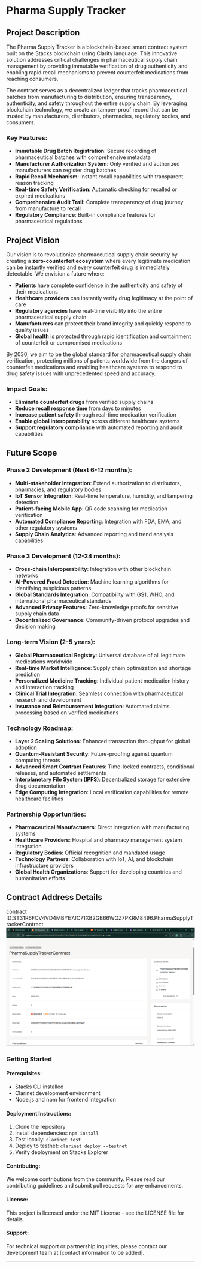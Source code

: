 # Pharma Supply Tracker

## Project Description

The Pharma Supply Tracker is a blockchain-based smart contract system built on the Stacks blockchain using Clarity language. This innovative solution addresses critical challenges in pharmaceutical supply chain management by providing immutable verification of drug authenticity and enabling rapid recall mechanisms to prevent counterfeit medications from reaching consumers.

The contract serves as a decentralized ledger that tracks pharmaceutical batches from manufacturing to distribution, ensuring transparency, authenticity, and safety throughout the entire supply chain. By leveraging blockchain technology, we create an tamper-proof record that can be trusted by manufacturers, distributors, pharmacies, regulatory bodies, and consumers.

### Key Features:
- **Immutable Drug Batch Registration**: Secure recording of pharmaceutical batches with comprehensive metadata
- **Manufacturer Authorization System**: Only verified and authorized manufacturers can register drug batches
- **Rapid Recall Mechanism**: Instant recall capabilities with transparent reason tracking
- **Real-time Safety Verification**: Automatic checking for recalled or expired medications
- **Comprehensive Audit Trail**: Complete transparency of drug journey from manufacture to recall
- **Regulatory Compliance**: Built-in compliance features for pharmaceutical regulations

## Project Vision

Our vision is to revolutionize pharmaceutical supply chain security by creating a **zero-counterfeit ecosystem** where every legitimate medication can be instantly verified and every counterfeit drug is immediately detectable. We envision a future where:

- **Patients** have complete confidence in the authenticity and safety of their medications
- **Healthcare providers** can instantly verify drug legitimacy at the point of care
- **Regulatory agencies** have real-time visibility into the entire pharmaceutical supply chain
- **Manufacturers** can protect their brand integrity and quickly respond to quality issues
- **Global health** is protected through rapid identification and containment of counterfeit or compromised medications

By 2030, we aim to be the global standard for pharmaceutical supply chain verification, protecting millions of patients worldwide from the dangers of counterfeit medications and enabling healthcare systems to respond to drug safety issues with unprecedented speed and accuracy.

### Impact Goals:
- **Eliminate counterfeit drugs** from verified supply chains
- **Reduce recall response time** from days to minutes
- **Increase patient safety** through real-time medication verification
- **Enable global interoperability** across different healthcare systems
- **Support regulatory compliance** with automated reporting and audit capabilities

## Future Scope

### Phase 2 Development (Next 6-12 months):
- **Multi-stakeholder Integration**: Extend authorization to distributors, pharmacies, and regulatory bodies
- **IoT Sensor Integration**: Real-time temperature, humidity, and tampering detection
- **Patient-facing Mobile App**: QR code scanning for medication verification
- **Automated Compliance Reporting**: Integration with FDA, EMA, and other regulatory systems
- **Supply Chain Analytics**: Advanced reporting and trend analysis capabilities

### Phase 3 Development (12-24 months):
- **Cross-chain Interoperability**: Integration with other blockchain networks
- **AI-Powered Fraud Detection**: Machine learning algorithms for identifying suspicious patterns
- **Global Standards Integration**: Compatibility with GS1, WHO, and international pharmaceutical standards
- **Advanced Privacy Features**: Zero-knowledge proofs for sensitive supply chain data
- **Decentralized Governance**: Community-driven protocol upgrades and decision making

### Long-term Vision (2-5 years):
- **Global Pharmaceutical Registry**: Universal database of all legitimate medications worldwide
- **Real-time Market Intelligence**: Supply chain optimization and shortage prediction
- **Personalized Medicine Tracking**: Individual patient medication history and interaction tracking
- **Clinical Trial Integration**: Seamless connection with pharmaceutical research and development
- **Insurance and Reimbursement Integration**: Automated claims processing based on verified medications

### Technology Roadmap:
- **Layer 2 Scaling Solutions**: Enhanced transaction throughput for global adoption
- **Quantum-Resistant Security**: Future-proofing against quantum computing threats
- **Advanced Smart Contract Features**: Time-locked contracts, conditional releases, and automated settlements
- **Interplanetary File System (IPFS)**: Decentralized storage for extensive drug documentation
- **Edge Computing Integration**: Local verification capabilities for remote healthcare facilities

### Partnership Opportunities:
- **Pharmaceutical Manufacturers**: Direct integration with manufacturing systems
- **Healthcare Providers**: Hospital and pharmacy management system integration
- **Regulatory Bodies**: Official recognition and mandated usage
- **Technology Partners**: Collaboration with IoT, AI, and blockchain infrastructure providers
- **Global Health Organizations**: Support for developing countries and humanitarian efforts

## Contract Address Details

contract ID:ST31R6FCV4VD4MBYE7JC71XB2GB66WQZ7PKRM8496.PharmaSupplyTrackerContract
![alt text](image.png)


### Getting Started

#### Prerequisites:
- Stacks CLI installed
- Clarinet development environment
- Node.js and npm for frontend integration

#### Deployment Instructions:
1. Clone the repository
2. Install dependencies: `npm install`
3. Test locally: `clarinet test`
4. Deploy to testnet: `clarinet deploy --testnet`
5. Verify deployment on Stacks Explorer

#### Contributing:
We welcome contributions from the community. Please read our contributing guidelines and submit pull requests for any enhancements.

#### License:
This project is licensed under the MIT License - see the LICENSE file for details.

#### Support:
For technical support or partnership inquiries, please contact our development team at [contact information to be added].

---
